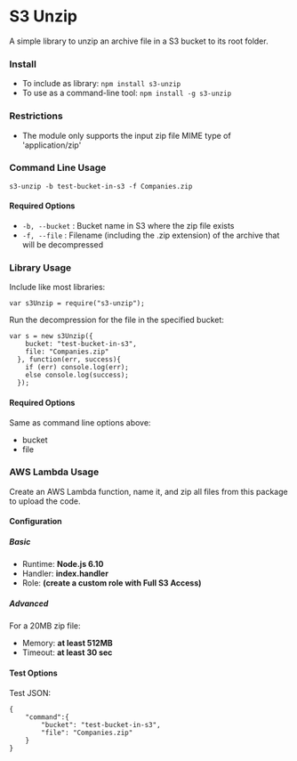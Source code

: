 # S3 Unzip #

A simple library to unzip an archive file in a S3 bucket to its root folder.

### Install ###

- To include as library: `npm install s3-unzip`
- To use as a command-line tool: `npm install -g s3-unzip`

### Restrictions ###

- The module only supports the input zip file MIME type of 'application/zip'

### Command Line Usage ###

`s3-unzip -b test-bucket-in-s3 -f Companies.zip`

#### Required Options ####

- `-b, --bucket` : Bucket name in S3 where the zip file exists
- `-f, --file` : Filename (including the .zip extension) of the archive that will be decompressed

### Library Usage ###

Include like most libraries:

`var s3Unzip = require("s3-unzip");`

Run the decompression for the file in the specified bucket:

~~~~
var s = new s3Unzip({
    bucket: "test-bucket-in-s3",
    file: "Companies.zip"
  }, function(err, success){
    if (err) console.log(err);
    else console.log(success);
  });
~~~~

#### Required Options ####

Same as command line options above:
- bucket
- file

### AWS Lambda Usage ###

Create an AWS Lambda function, name it, and zip all files from this package to upload the code.

#### Configuration ####

##### Basic #####
- Runtime: **Node.js 6.10**
- Handler: **index.handler**
- Role: **(create a custom role with Full S3 Access)**

##### Advanced #####

For a 20MB zip file:
- Memory: **at least 512MB**
- Timeout: **at least 30 sec**

#### Test Options ####

Test JSON:
~~~~
{
    "command":{
        "bucket": "test-bucket-in-s3",
        "file": "Companies.zip"
    }
}
~~~~
